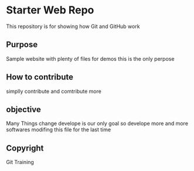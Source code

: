 # Starter Web Repo

This repository is for showing how Git and GitHub work

## Purpose

Sample website with plenty of files for demos
this is the only perpose

## How to contribute

simplly contribute and comtribute more

## objective

Many Things change 
develope  is our only goal so develope more and more softwares
modifing this file for the last time
 
## Copyright

Git Training 